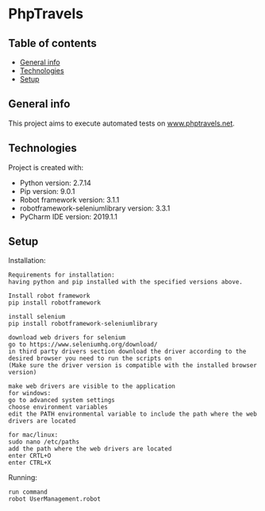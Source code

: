 # PhpTravels

## Table of contents

* [General info](#general-info)
* [Technologies](#technologies)
* [Setup](#setup)

## General info

This project aims to execute automated tests on www.phptravels.net.

## Technologies

Project is created with:

* Python version: 2.7.14
* Pip version: 9.0.1
* Robot framework version: 3.1.1
* robotframework-seleniumlibrary version: 3.3.1
* PyCharm IDE version: 2019.1.1

## Setup

Installation:

```
Requirements for installation:
having python and pip installed with the specified versions above.

Install robot framework
pip install robotframework

install selenium
pip install robotframework-seleniumlibrary

download web drivers for selenium
go to https://www.seleniumhq.org/download/
in third party drivers section download the driver according to the desired browser you need to run the scripts on
(Make sure the driver version is compatible with the installed browser version)

make web drivers are visible to the application
for windows:
go to advanced system settings
choose environment variables
edit the PATH environmental variable to include the path where the web drivers are located

for mac/linux:
sudo nano /etc/paths
add the path where the web drivers are located
enter CRTL+O
enter CTRL+X

```

Running:

```
run command
robot UserManagement.robot
```
